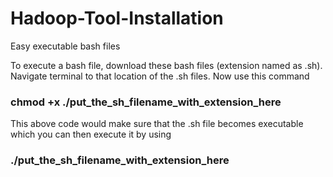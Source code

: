 # Hadoop-Tool-Installation
Easy executable bash files

To execute a bash file, download these bash files (extension named as .sh).
Navigate terminal to that location of the .sh files.
Now use this command

<h3> chmod +x ./put_the_sh_filename_with_extension_here </h3>

This above code would make sure that the .sh file becomes executable which you can then execute it by using

<h3> ./put_the_sh_filename_with_extension_here </h3>
